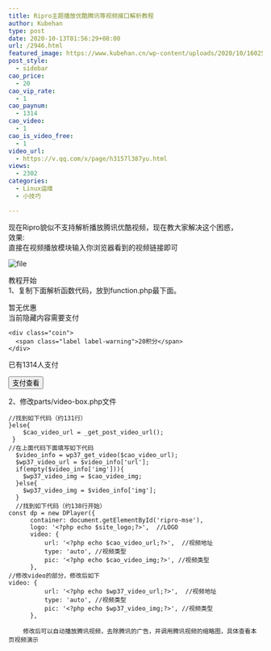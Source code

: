 ```yaml
---
title: Ripro主题播放优酷腾讯等视频接口解析教程
author: Kubehan
type: post
date: 2020-10-13T01:56:29+08:00
url: /2946.html
featured_image: https://www.kubehan.cn/wp-content/uploads/2020/10/1602553794-d37984fd4eb5b66.png
post_style:
  - sidebar
cao_price:
  - 20
cao_vip_rate:
  - 1
cao_paynum:
  - 1314
cao_video:
  - 1
cao_is_video_free:
  - 1
video_url:
  - https://v.qq.com/x/page/h3157l387yu.html
views:
  - 2302
categories:
  - Linux运维
  - 小技巧

---
```

现在Ripro貌似不支持解析播放腾讯优酷视频，现在教大家解决这个困惑，  
效果:  
直接在视频播放模块输入你浏览器看到的视频链接即可

<img decoding="async" src="https://www.kubehan.cn/wp-content/uploads/2020/10/1602553794-d37984fd4eb5b66.png" alt="file" /> 

教程开始  
1、复制下面解析函数代码，放到function.php最下面。  


<div class="content-hide-tips">
  <i class="fa fa-lock"></i><span class="rate label label-warning">暂无优惠</span>
  
  <div class="login-false">
    当前隐藏内容需要支付
    
    <div class="coin">
      <span class="label label-warning">20积分</span>
    </div>
  </div>
  
  <p class="t-c">
    已有<span class="red">1314</span>人支付
  </p>
  
  <div class="pc-button">
    <button type="button" class="click-pay btn btn--secondary" data-postid="2946" data-nonce="f441b8d816" data-price="20积分"><i class="fa fa-money"></i> 支付查看</button>
  </div>
</div>

2、修改parts/video-box.php文件

<pre><code class="language-php">//找到如下代码（约131行）
}else{
    $cao_video_url = _get_post_video_url();
 }
//在上面代码下面填写如下代码
  $video_info = wp37_get_video($cao_video_url);
  $wp37_video_url = $video_info[&#039;url&#039;];
  if(empty($video_info[&#039;img&#039;])){
    $wp37_video_img = $cao_video_img;
  }else{
    $wp37_video_img = $video_info[&#039;img&#039;];
  }
  //找到如下代码（约138行开始）
const dp = new DPlayer({
      container: document.getElementById(&#039;ripro-mse&#039;),
      logo: &#039;&lt;?php echo $site_logo;?&gt;&#039;,  //LOGO
      video: {
          url: &#039;&lt;?php echo $cao_video_url;?&gt;&#039;,  //视频地址
          type: &#039;auto&#039;, //视频类型
          pic: &#039;&lt;?php echo $cao_video_img;?&gt;&#039;, //视频类型
      },
//修改video的部分，修改后如下
video: {
          url: &#039;&lt;?php echo $wp37_video_url;?&gt;&#039;,  //视频地址
          type: &#039;auto&#039;, //视频类型
          pic: &#039;&lt;?php echo $wp37_video_img;?&gt;&#039;, //视频类型
      },</code></pre>

        修改后可以自动播放腾讯视频，去除腾讯的广告，并调用腾讯视频的缩略图，具体查看本页视频演示